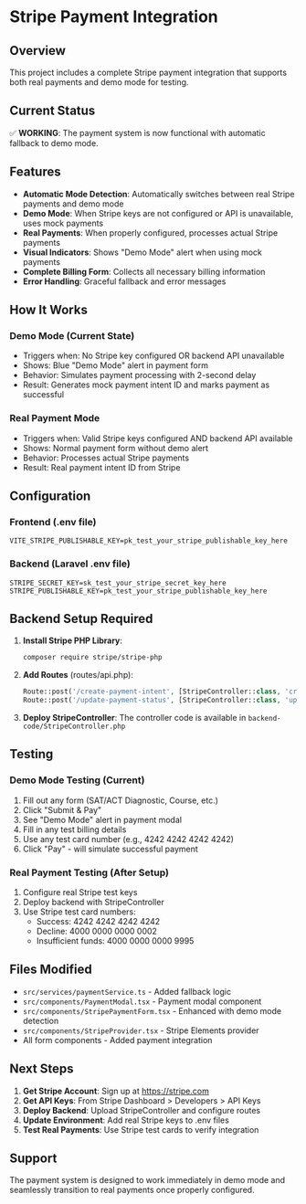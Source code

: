 # Stripe Payment Integration

## Overview
This project includes a complete Stripe payment integration that supports both real payments and demo mode for testing.

## Current Status
✅ **WORKING**: The payment system is now functional with automatic fallback to demo mode.

## Features
- **Automatic Mode Detection**: Automatically switches between real Stripe payments and demo mode
- **Demo Mode**: When Stripe keys are not configured or API is unavailable, uses mock payments
- **Real Payments**: When properly configured, processes actual Stripe payments
- **Visual Indicators**: Shows "Demo Mode" alert when using mock payments
- **Complete Billing Form**: Collects all necessary billing information
- **Error Handling**: Graceful fallback and error messages

## How It Works

### Demo Mode (Current State)
- Triggers when: No Stripe key configured OR backend API unavailable
- Shows: Blue "Demo Mode" alert in payment form
- Behavior: Simulates payment processing with 2-second delay
- Result: Generates mock payment intent ID and marks payment as successful

### Real Payment Mode
- Triggers when: Valid Stripe keys configured AND backend API available
- Shows: Normal payment form without demo alert
- Behavior: Processes actual Stripe payments
- Result: Real payment intent ID from Stripe

## Configuration

### Frontend (.env file)
```
VITE_STRIPE_PUBLISHABLE_KEY=pk_test_your_stripe_publishable_key_here
```

### Backend (Laravel .env file)
```
STRIPE_SECRET_KEY=sk_test_your_stripe_secret_key_here
STRIPE_PUBLISHABLE_KEY=pk_test_your_stripe_publishable_key_here
```

## Backend Setup Required

1. **Install Stripe PHP Library**:
   ```bash
   composer require stripe/stripe-php
   ```

2. **Add Routes** (routes/api.php):
   ```php
   Route::post('/create-payment-intent', [StripeController::class, 'createPaymentIntent']);
   Route::post('/update-payment-status', [StripeController::class, 'updatePaymentStatus']);
   ```

3. **Deploy StripeController**: The controller code is available in `backend-code/StripeController.php`

## Testing

### Demo Mode Testing (Current)
1. Fill out any form (SAT/ACT Diagnostic, Course, etc.)
2. Click "Submit & Pay"
3. See "Demo Mode" alert in payment modal
4. Fill in any test billing details
5. Use any test card number (e.g., 4242 4242 4242 4242)
6. Click "Pay" - will simulate successful payment

### Real Payment Testing (After Setup)
1. Configure real Stripe test keys
2. Deploy backend with StripeController
3. Use Stripe test card numbers:
   - Success: 4242 4242 4242 4242
   - Decline: 4000 0000 0000 0002
   - Insufficient funds: 4000 0000 0000 9995

## Files Modified
- `src/services/paymentService.ts` - Added fallback logic
- `src/components/PaymentModal.tsx` - Payment modal component
- `src/components/StripePaymentForm.tsx` - Enhanced with demo mode detection
- `src/components/StripeProvider.tsx` - Stripe Elements provider
- All form components - Added payment integration

## Next Steps
1. **Get Stripe Account**: Sign up at https://stripe.com
2. **Get API Keys**: From Stripe Dashboard > Developers > API Keys
3. **Deploy Backend**: Upload StripeController and configure routes
4. **Update Environment**: Add real Stripe keys to .env files
5. **Test Real Payments**: Use Stripe test cards to verify integration

## Support
The payment system is designed to work immediately in demo mode and seamlessly transition to real payments once properly configured.
